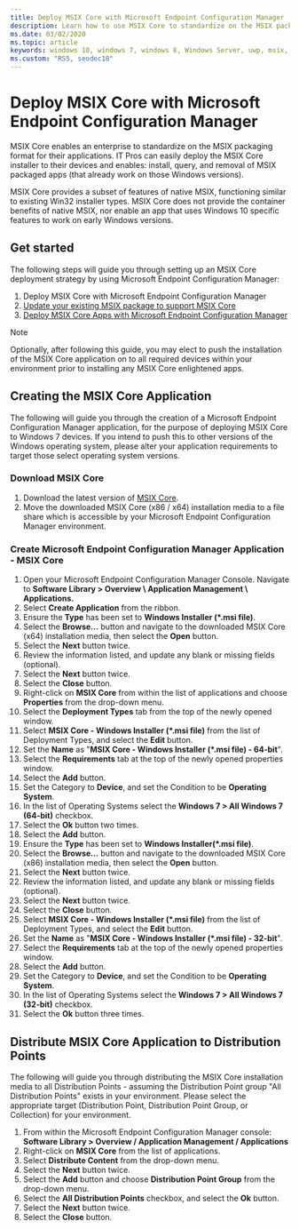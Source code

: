 ```yaml
---
title: Deploy MSIX Core with Microsoft Endpoint Configuration Manager
description: Learn how to use MSIX Core to standardize on the MSIX packaging format in your enterprise.
ms.date: 03/02/2020
ms.topic: article
keywords: windows 10, windows 7, windows 8, Windows Server, uwp, msix, msixcore, 1709, 1703, 1607, 1511, 1507
ms.custom: "RS5, seodec18"
---
```


# Deploy MSIX Core with Microsoft Endpoint Configuration Manager
MSIX Core enables an enterprise to standardize on the MSIX packaging format for their applications. IT Pros can easily deploy the MSIX Core installer to their devices and enables: install, query, and removal of MSIX packaged apps (that already work on those Windows versions).

MSIX Core provides a subset of features of native MSIX, functioning similar to existing Win32 installer types. MSIX Core does not provide the container benefits of native MSIX, nor enable an app that uses Windows 10 specific features to work on early Windows versions.

## Get started
The following steps will guide you through setting up an MSIX Core deployment strategy by using Microsoft Endpoint Configuration Manager:

1. Deploy MSIX Core with Microsoft Endpoint Configuration Manager
1. [Update your existing MSIX package to support MSIX Core](support-msix-core.md)
1. [Deploy MSIX Core Apps with Microsoft Endpoint Configuration Manager](deploy-msix-core-app-with-configmgr.md)

> [!Note]
> Optionally, after following this guide, you may elect to push the installation of the MSIX Core application on to all required devices within your environment prior to installing any MSIX Core enlightened apps.

## Creating the MSIX Core Application
The following will guide you through the creation of a Microsoft Endpoint Configuration Manager application, for the purpose of deploying MSIX Core to Windows 7 devices. If you intend to push this to other versions of the Windows operating system, please alter your application requirements to target those select operating system versions.
 
### Download MSIX Core
1. Download the latest version of [MSIX Core](https://github.com/microsoft/msix-packaging/releases).
1. Move the downloaded MSIX Core (x86 / x64) installation media to a file share which is accessible by your Microsoft Endpoint Configuration Manager environment.

### Create Microsoft Endpoint Configuration Manager Application - MSIX Core
1. Open your Microsoft Endpoint Configuration Manager Console. Navigate to **Software Library > Overview \ Application Management \ Applications.**
1. Select **Create Application** from the ribbon.
1. Ensure the **Type** has been set to **Windows Installer (*.msi file)**. 
1. Select the **Browse...** button and navigate to the downloaded MSIX Core (x64) installation media, then select the **Open** button.
1. Select the **Next** button twice.
1. Review the information listed, and update any blank or missing fields (optional).
1. Select the **Next** button twice.
1. Select the **Close** button.
1. Right-click on **MSIX Core** from within the list of applications and choose **Properties** from the drop-down menu.
1. Select the **Deployment Types** tab from the top of the newly opened window.
1. Select **MSIX Core - Windows Installer (*.msi file)** from the list of Deployment Types, and select the  **Edit** button.
1. Set the **Name** as "**MSIX Core - Windows Installer (*.msi file) - 64-bit**".
1. Select the **Requirements** tab at the top of the newly opened properties window.
1. Select the **Add** button.
1. Set the Category to **Device**, and set the Condition to be **Operating System**.
1. In the list of Operating Systems select the **Windows 7 > All Windows 7 (64-bit)** checkbox.
1. Select the **Ok** button two times.
1. Select the **Add** button.
1. Ensure the **Type** has been set to **Windows Installer(*.msi file)**.
1. Select the **Browse...** button and navigate to the downloaded MSIX Core (x86) installation media, then select the **Open** button.
1. Select the **Next** button twice.
1. Review the information listed, and update any blank or missing fields (optional).
1. Select the **Next** button twice.
1. Select the **Close** button.
1.  Select **MSIX Core - Windows Installer (*.msi file)** from the list of Deployment Types, and select the  **Edit** button.
1. Set the **Name** as "**MSIX Core - Windows Installer (*.msi file) - 32-bit**".
1. Select the **Requirements** tab at the top of the newly opened properties window.
1. Select the **Add** button.
1. Set the Category to **Device**, and set the Condition to be **Operating System**.
1. In the list of Operating Systems select the **Windows 7 > All Windows 7 (32-bit)** checkbox.
1. Select the **Ok** button three times.

## Distribute MSIX Core Application to Distribution Points
The following will guide you through distributing the MSIX Core installation media to all Distribution Points - assuming the Distribution Point group "All Distribution Points" exists in your environment. Please select the appropriate target (Distribution Point, Distribution Point Group, or Collection) for your environment.

1. From within the Microsoft Endpoint Configuration Manager console: **Software Library > Overview / Application Management / Applications** 
1. Right-click on **MSIX Core** from the list of applications.
1. Select **Distribute Content** from the drop-down menu.
1. Select the **Next** button twice.
1. Select the **Add** button and choose **Distribution Point Group** from the drop-down menu.
1. Select the **All Distribution Points** checkbox, and select the **Ok** button.
1. Select the **Next** button twice.
1. Select the **Close** button.
